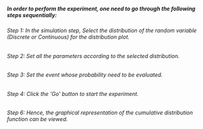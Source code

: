 ##### In order to perform the experiment, one need to go through the following steps sequentially:
###### Step 1:  In the simulation step, Select the distribution of the random variable (Discrete or Continuous) for the distribution plot.
###### Step 2:  Set all the parameters according to the selected distribution.
###### Step 3:  Set the event whose probability need to be evaluated.
###### Step 4:  Click the 'Go' button to start the experiment.
###### Step 6:  Hence, the graphical representation of the cumulative distribution function can be viewed. 

